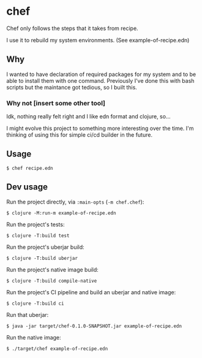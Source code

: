 # chef

Chef only follows the steps that it takes from recipe.

I use it to rebuild my system environments. (See example-of-recipe.edn)


## Why
I wanted to have declaration of required packages for my system and to be able to install them with one command.
Previously I've done this with bash scripts but the maintance got tedious, so I built this.

### Why not [insert some other tool]
Idk, nothing really felt right and I like edn format and clojure, so...

I might evolve this project to something more interesting over the time. I'm thinking of using this for simple ci/cd builder in the future.


## Usage

    $ chef recipe.edn


## Dev usage

Run the project directly, via `:main-opts` (`-m chef.chef`):

    $ clojure -M:run-m example-of-recipe.edn

Run the project's tests:

    $ clojure -T:build test
    
Run the project's uberjar build:

    $ clojure -T:build uberjar
    
Run the project's native image build:

    $ clojure -T:build compile-native

Run the project's CI pipeline and build an uberjar and native image:

    $ clojure -T:build ci

Run that uberjar:

    $ java -jar target/chef-0.1.0-SNAPSHOT.jar example-of-recipe.edn

Run the native image:

    $ ./target/chef example-of-recipe.edn
